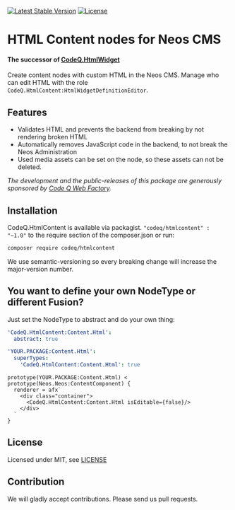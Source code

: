 [![Latest Stable Version](https://poser.pugx.org/codeq/htmlcontent/v/stable)](https://packagist.org/packages/codeq/htmlcontent)
[![License](https://poser.pugx.org/codeq/htmlcontent/license)](LICENSE)

# HTML Content nodes for Neos CMS

#### The successor of [CodeQ.HtmlWidget](https://github.com/code-q-web-factory/neos-htmlwidget)

Create content nodes with custom HTML in the Neos CMS. Manage who can edit HTML with the role `CodeQ.HtmlContent:HtmlWidgetDefinitionEditor`.

## Features

* Validates HTML and prevents the backend from breaking by not rendering broken HTML
* Automatically removes JavaScript code in the backend, to not break the Neos Administration
* Used media assets can be set on the node, so these assets can not be deleted.

*The development and the public-releases of this package are generously sponsored by [Code Q Web Factory](http://codeq.at).*

## Installation

CodeQ.HtmlContent is available via packagist. `"codeq/htmlcontent" : "~1.0"` to the require section of the composer.json or run:

```bash
composer require codeq/htmlcontent
```

We use semantic-versioning so every breaking change will increase the major-version number.

## You want to define your own NodeType or different Fusion?

Just set the NodeType to abstract and do your own thing:
```yaml
'CodeQ.HtmlContent:Content.Html':
  abstract: true
```
```yaml
'YOUR.PACKAGE:Content.Html':
  superTypes:
    'CodeQ.HtmlContent:Content.Html': true
```

```neosfusion
prototype(YOUR.PACKAGE:Content.Html) < prototype(Neos.Neos:ContentComponent) {
  renderer = afx`
    <div class="container">
      <CodeQ.HtmlContent:Content.Html isEditable={false}/>
    </div>
  `
}
```

## License

Licensed under MIT, see [LICENSE](LICENSE)

## Contribution

We will gladly accept contributions. Please send us pull requests.
